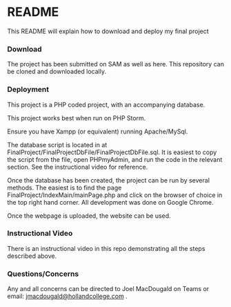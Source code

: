 # README #

This README will explain how to download and deploy my final project

### Download ###

The project has been submitted on SAM as well as here.
This repository can be cloned and downloaded locally.

### Deployment ###

This project is a PHP coded project, with an accompanying database.

This project works best when run on PHP Storm.

Ensure you have Xampp (or equivalent) running Apache/MySql.

The database script is located in at FinalProject/FinalProjectDbFile/FinalProjectDbFile.sql.
It is easiest to copy the script from the file, open PHPmyAdmin, and run the code in the relevant section. See the instructional video for reference.

Once the database has been created, the project can be run by several methods. The easiest is to find the page FinalProject/IndexMain/mainPage.php and click on the browser of choice in
the top right hand corner. All development was done on Google Chrome.

Once the webpage is uploaded, the website can be used.

### Instructional Video ###

There is an instructional video in this repo demonstrating all the steps described above.

### Questions/Concerns ###

Any and all concerns can be directed to Joel MacDougald on Teams or email: jmacdougald@hollandcollege.com .